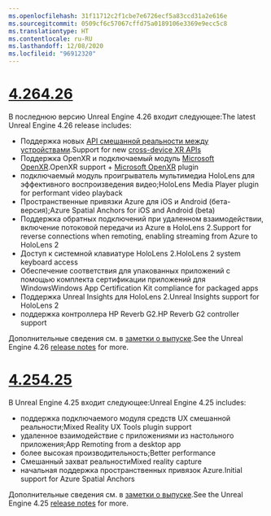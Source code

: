 ```yaml
---
ms.openlocfilehash: 31f11712c2f1cbe7e6726ecf5a83ccd31a2e616e
ms.sourcegitcommit: 0509cf6c57067cffd75a0189106e3369e9ecc5c8
ms.translationtype: HT
ms.contentlocale: ru-RU
ms.lasthandoff: 12/08/2020
ms.locfileid: "96912320"
---
```

# <a name="426"></a>[<span data-ttu-id="e9034-101">4.26</span><span class="sxs-lookup"><span data-stu-id="e9034-101">4.26</span></span>](#tab/ue426)

<span data-ttu-id="e9034-102">В последнюю версию Unreal Engine 4.26 входит следующее:</span><span class="sxs-lookup"><span data-stu-id="e9034-102">The latest Unreal Engine 4.26 release includes:</span></span>
* <span data-ttu-id="e9034-103">Поддержка новых [API смешанной реальности между устройствами](https://docs.microsoft.com/windows/mixed-reality/develop/unreal/unreal-porting).</span><span class="sxs-lookup"><span data-stu-id="e9034-103">Support for new [cross-device XR APIs](https://docs.microsoft.com/windows/mixed-reality/develop/unreal/unreal-porting)</span></span>
* <span data-ttu-id="e9034-104">Поддержка OpenXR и подключаемый модуль [Microsoft OpenXR](https://github.com/microsoft/Microsoft-OpenXR-Unreal).</span><span class="sxs-lookup"><span data-stu-id="e9034-104">OpenXR support + [Microsoft OpenXR](https://github.com/microsoft/Microsoft-OpenXR-Unreal) plugin</span></span> 
* <span data-ttu-id="e9034-105">подключаемый модуль проигрыватель мультимедиа HoloLens для эффективного воспроизведения видео;</span><span class="sxs-lookup"><span data-stu-id="e9034-105">HoloLens Media Player plugin for performant video playback</span></span>
* <span data-ttu-id="e9034-106">Пространственные привязки Azure для iOS и Android (бета-версия);</span><span class="sxs-lookup"><span data-stu-id="e9034-106">Azure Spatial Anchors for iOS and Android (beta)</span></span>
* <span data-ttu-id="e9034-107">Поддержка обратных подключений при удаленном взаимодействии, включение потоковой передачи из Azure в HoloLens 2.</span><span class="sxs-lookup"><span data-stu-id="e9034-107">Support for reverse connections when remoting, enabling streaming from Azure to HoloLens 2</span></span>
* <span data-ttu-id="e9034-108">Доступ к системной клавиатуре HoloLens 2.</span><span class="sxs-lookup"><span data-stu-id="e9034-108">HoloLens 2 system keyboard access</span></span>
* <span data-ttu-id="e9034-109">Обеспечение соответствия для упакованных приложений с помощью комплекта сертификации приложений для Windows</span><span class="sxs-lookup"><span data-stu-id="e9034-109">Windows App Certification Kit compliance for packaged apps</span></span>
* <span data-ttu-id="e9034-110">Поддержка Unreal Insights для HoloLens 2.</span><span class="sxs-lookup"><span data-stu-id="e9034-110">Unreal Insights support for HoloLens 2</span></span>
* <span data-ttu-id="e9034-111">поддержка контроллера HP Reverb G2.</span><span class="sxs-lookup"><span data-stu-id="e9034-111">HP Reverb G2 controller support</span></span>

<span data-ttu-id="e9034-112">Дополнительные сведения см. в <a href="https://docs.unrealengine.com/Support/Builds/ReleaseNotes/4_26/index.html" target="_blank" title="заметках о выпуске Unreal Engine 4.26">заметки о выпуске</a>.</span><span class="sxs-lookup"><span data-stu-id="e9034-112">See the Unreal Engine 4.26 <a href="https://docs.unrealengine.com/Support/Builds/ReleaseNotes/4_26/index.html" target="_blank" title="Unreal Engine 4.26 release notes">release notes</a> for more.</span></span> 


# <a name="425"></a>[<span data-ttu-id="e9034-113">4.25</span><span class="sxs-lookup"><span data-stu-id="e9034-113">4.25</span></span>](#tab/ue425)

<span data-ttu-id="e9034-114">В Unreal Engine 4.25 входит следующее:</span><span class="sxs-lookup"><span data-stu-id="e9034-114">Unreal Engine 4.25 includes:</span></span>
* <span data-ttu-id="e9034-115">поддержка подключаемого модуля средств UX смешанной реальности;</span><span class="sxs-lookup"><span data-stu-id="e9034-115">Mixed Reality UX Tools plugin support</span></span>
* <span data-ttu-id="e9034-116">удаленное взаимодействие с приложениями из настольного приложения;</span><span class="sxs-lookup"><span data-stu-id="e9034-116">App Remoting from a desktop app</span></span>
* <span data-ttu-id="e9034-117">более высокая производительность;</span><span class="sxs-lookup"><span data-stu-id="e9034-117">Better performance</span></span>
* <span data-ttu-id="e9034-118">Смешанный захват реальности</span><span class="sxs-lookup"><span data-stu-id="e9034-118">Mixed reality capture</span></span>
* <span data-ttu-id="e9034-119">начальная поддержка пространственных привязок Azure.</span><span class="sxs-lookup"><span data-stu-id="e9034-119">Initial support for Azure Spatial Anchors</span></span>

<span data-ttu-id="e9034-120">Дополнительные сведения см. в <a href="https://docs.unrealengine.com/Support/Builds/ReleaseNotes/4_25/index.html" target="_blank" title="заметках о выпуске Unreal Engine 4.25">заметки о выпуске</a>.</span><span class="sxs-lookup"><span data-stu-id="e9034-120">See the Unreal Engine 4.25 <a href="https://docs.unrealengine.com/Support/Builds/ReleaseNotes/4_25/index.html" target="_blank" title="Unreal Engine 4.25 release notes">release notes</a> for more.</span></span> 
